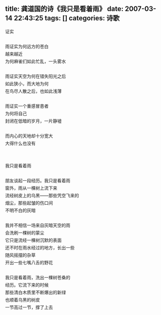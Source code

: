title: 龚道国的诗《我只是看着雨》
date: 2007-03-14 22:43:25
tags: []
categories: 诗歌
---
 <p style="Line-HeiGHT: 18pt; MArGin: 0cm 0cm 0pt; mso-line-height-rule: exactly">证实 </p> 
 <p style="Line-HeiGHT: 18pt; MArGin: 0cm 0cm 0pt; mso-line-height-rule: exactly">&nbsp;</p> 
 <p style="Line-HeiGHT: 18pt; MArGin: 0cm 0cm 0pt; mso-line-height-rule: exactly"> 雨证实为何远方的苍白</p> 
<!-- more --><p style="Line-HeiGHT: 18pt; MArGin: 0cm 0cm 0pt; mso-line-height-rule: exactly"> 越来越近</p> 
 <p style="Line-HeiGHT: 18pt; MArGin: 0cm 0cm 0pt; mso-line-height-rule: exactly"> 为何麻雀们如此忙乱，一头雾水</p> 
 <p style="Line-HeiGHT: 18pt; MArGin: 0cm 0cm 0pt; mso-line-height-rule: exactly">&nbsp;</p> 
 <p style="Line-HeiGHT: 18pt; MArGin: 0cm 0cm 0pt; mso-line-height-rule: exactly"> 雨证实天空为何在错失阳光之后</p> 
 <p style="Line-HeiGHT: 18pt; MArGin: 0cm 0cm 0pt; mso-line-height-rule: exactly"> 如此狭小，而大地为何</p> 
 <p style="Line-HeiGHT: 18pt; MArGin: 0cm 0cm 0pt; mso-line-height-rule: exactly"> 在鸟尽人散之后，也如此浅薄</p> 
 <p style="Line-HeiGHT: 18pt; MArGin: 0cm 0cm 0pt; mso-line-height-rule: exactly">&nbsp;</p> 
 <p style="Line-HeiGHT: 18pt; MArGin: 0cm 0cm 0pt; mso-line-height-rule: exactly"> 雨证实一个重感冒患者</p> 
 <p style="Line-HeiGHT: 18pt; MArGin: 0cm 0cm 0pt; mso-line-height-rule: exactly"> 为何将自己</p> 
 <p style="Line-HeiGHT: 18pt; MArGin: 0cm 0cm 0pt; mso-line-height-rule: exactly"> 封闭在低暗的岁月，一片静墟</p> 
 <p style="Line-HeiGHT: 18pt; MArGin: 0cm 0cm 0pt; mso-line-height-rule: exactly">&nbsp;</p> 
 <p style="Line-HeiGHT: 18pt; MArGin: 0cm 0cm 0pt; mso-line-height-rule: exactly"> 而内心的天地却十分宽大</p> 
 <p style="Line-HeiGHT: 18pt; MArGin: 0cm 0cm 0pt; mso-line-height-rule: exactly"> 大得什么也没有</p> 
 <p style="Line-HeiGHT: 18pt; MArGin: 0cm 0cm 0pt; mso-line-height-rule: exactly">&nbsp;</p> 
 <p style="Line-HeiGHT: 18pt; MArGin: 0cm 0cm 0pt; mso-line-height-rule: exactly">&nbsp;</p> 
 <p style="Line-HeiGHT: 18pt; MArGin: 0cm 0cm 0pt; mso-line-height-rule: exactly"> 我只是看着雨</p> 
 <p style="Line-HeiGHT: 18pt; MArGin: 0cm 0cm 0pt; mso-line-height-rule: exactly">&nbsp;</p> 
 <p style="Line-HeiGHT: 18pt; MArGin: 0cm 0cm 0pt; mso-line-height-rule: exactly"> 朋友谈起一段经历。我只是看着雨</p> 
 <p style="Line-HeiGHT: 18pt; MArGin: 0cm 0cm 0pt; mso-line-height-rule: exactly"> 窗外，雨从一棵树上流下来</p> 
 <p style="Line-HeiGHT: 18pt; MArGin: 0cm 0cm 0pt; mso-line-height-rule: exactly"> 流经树皮上的乌黑——那些凭空飞来的</p> 
 <p style="Line-HeiGHT: 18pt; MArGin: 0cm 0cm 0pt; mso-line-height-rule: exactly"> 烟尘，那些起皱的伤口间</p> 
 <p style="Line-HeiGHT: 18pt; MArGin: 0cm 0cm 0pt; mso-line-height-rule: exactly"> 不明不白的灰暗</p> 
 <p style="Line-HeiGHT: 18pt; MArGin: 0cm 0cm 0pt; mso-line-height-rule: exactly">&nbsp;</p> 
 <p style="Line-HeiGHT: 18pt; MArGin: 0cm 0cm 0pt; mso-line-height-rule: exactly"> 我并不相信一场来自灰暗天空的雨</p> 
 <p style="Line-HeiGHT: 18pt; MArGin: 0cm 0cm 0pt; mso-line-height-rule: exactly"> 会洗刷一棵树的蒙尘</p> 
 <p style="Line-HeiGHT: 18pt; MArGin: 0cm 0cm 0pt; mso-line-height-rule: exactly"> 它只是流经一棵树沉默的表面</p> 
 <p style="Line-HeiGHT: 18pt; MArGin: 0cm 0cm 0pt; mso-line-height-rule: exactly"> 还不时在雨水经过的地方，长出一些</p> 
 <p style="Line-HeiGHT: 18pt; MArGin: 0cm 0cm 0pt; mso-line-height-rule: exactly"> 随风摇摆的杂草</p> 
 <p style="Line-HeiGHT: 18pt; MArGin: 0cm 0cm 0pt; mso-line-height-rule: exactly"> 开出一些七嘴八舌的野花</p> 
 <p style="Line-HeiGHT: 18pt; MArGin: 0cm 0cm 0pt; mso-line-height-rule: exactly">&nbsp;</p> 
 <p style="Line-HeiGHT: 18pt; MArGin: 0cm 0cm 0pt; mso-line-height-rule: exactly"> 我只是看着雨，洗出一棵树苍桑的</p> 
 <p style="Line-HeiGHT: 18pt; MArGin: 0cm 0cm 0pt; mso-line-height-rule: exactly"> 经历。它流下来的时候</p> 
 <p style="Line-HeiGHT: 18pt; MArGin: 0cm 0cm 0pt; mso-line-height-rule: exactly"> 那些清白木质里不断爆出的新绿</p> 
 <p style="Line-HeiGHT: 18pt; MArGin: 0cm 0cm 0pt; mso-line-height-rule: exactly"> 也顺着乌黑的树皮</p> 
 <p style="Line-HeiGHT: 18pt; MArGin: 0cm 0cm 0pt; mso-line-height-rule: exactly"> 一节高过一节，撑了上去</p> 
